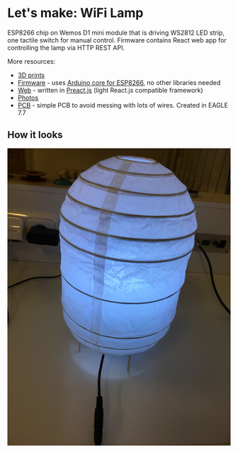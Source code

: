 # Let's make: WiFi Lamp

ESP8266 chip on Wemos D1 mini module that is driving WS2812 LED strip, one tactile switch for manual control.
Firmware contains React web app for controlling the lamp via HTTP REST API.

More resources:
* [3D prints](stl)
* [Firmware](firmware/lm-wifilamp) - uses [Arduino core for ESP8266](https://github.com/esp8266/Arduino), no other libraries needed
* [Web](web) - written in [Preact.js](https://preactjs.com) (light React.js compatible framework)
* [Photos](pictures)
* [PCB](board) - simple PCB to avoid messing with lots of wires. Created in EAGLE 7.7

## How it looks

![The Device](pictures/10.jpg)
